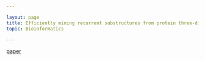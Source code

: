 ```yaml
---

layout: page
title: Efficiently mining recurrent substructures from protein three-dimensional structure graphs
topic: Bioinformatics

---
```


[paper](https://www.liebertpub.com/doi/full/10.1089/cmb.2018.0171)



